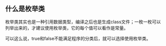 ## 什么是枚举类

枚举类其实也是一种引用数据类型，编译之后也是生成class文件；一枚一枚可以列举出来的，才建议使用枚举类，它的每个值可以看作是常量。

可以这么说，true和false不能满足程序的分类后，就可以选择使用枚举类。

